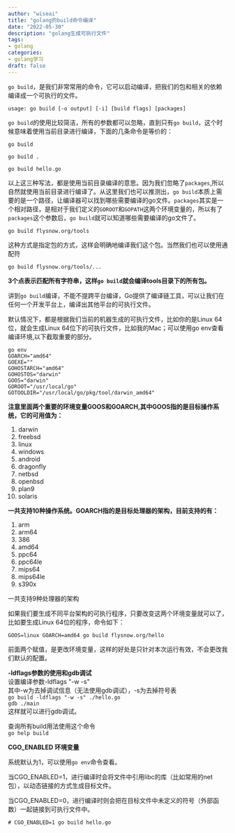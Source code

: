 ```yaml
---
author: "wiseai"
title: "golang的build命令编译"
date: "2022-05-30"
description: "golang生成可执行文件"
tags:
- golang
categories:
- golang学习
draft: false
---
```


`go build`，是我们非常常用的命令，它可以启动编译，把我们的包和相关的依赖编译成一个可执行的文件。

`usage: go build [-o output] [-i] [build flags] [packages]`

`go build`的使用比较简洁，所有的参数都可以忽略，直到只有`go build`，这个时候意味着使用当前目录进行编译，下面的几条命令是等价的：
```
go build

go build .

go build hello.go
```
以上这三种写法，都是使用当前目录编译的意思。因为我们忽略了`packages`,所以自然就使用当前目录进行编译了。从这里我们也可以推测出，`go build`本质上需要的是一个路径，让编译器可以找到哪些需要编译的go文件。`packages`其实是一个相对路径，是相对于我们定义的`GOROOT`和`GOPATH`这两个环境变量的，所以有了`packages`这个参数后，`go build`就可以知道哪些需要编译的go文件了。

`go build flysnow.org/tools`

这种方式是指定包的方式，这样会明确地编译我们这个包。当然我们也可以使用通配符

`go build flysnow.org/tools/...`

**3个点表示匹配所有字符串，这样`go build`就会编译tools目录下的所有包。**

讲到`go build`编译，不能不提跨平台编译，Go提供了编译链工具，可以让我们在任何一个开发平台上，编译出其他平台的可执行文件。

默认情况下，都是根据我们当前的机器生成的可执行文件，比如你的是Linux 64位，就会生成Linux 64位下的可执行文件，比如我的Mac；可以使用go env查看编译环境,以下截取重要的部分。
```
go env
GOARCH="amd64"
GOEXE=""
GOHOSTARCH="amd64"
GOHOSTOS="darwin"
GOOS="darwin"
GOROOT="/usr/local/go"
GOTOOLDIR="/usr/local/go/pkg/tool/darwin_amd64"
```
**注意里面两个重要的环境变量GOOS和GOARCH,其中GOOS指的是目标操作系统，它的可用值为：**  
1.  darwin
2.  freebsd
3.  linux
4.  windows
5.  android
6.  dragonfly
7.  netbsd
8.  openbsd
9.  plan9
10.  solaris

**一共支持10种操作系统。GOARCH指的是目标处理器的架构，目前支持的有：**

1.  arm
2.  arm64
3.  386
4.  amd64
5.  ppc64
6.  ppc64le
7.  mips64
8.  mips64le
9.  s390x

一共支持9种处理器的架构

如果我们要生成不同平台架构的可执行程序，只要改变这两个环境变量就可以了，比如要生成Linux 64位的程序，命令如下：

`GOOS=linux GOARCH=amd64 go build flysnow.org/hello`

前面两个赋值，是更改环境变量，这样的好处是只针对本次运行有效，不会更改我们默认的配置。

**-ldflags参数的使用和gdb调试**  
设置编译参数-ldflags "-w -s"  
其中-w为去掉调试信息（无法使用gdb调试），-s为去掉符号表  
`go build -ldflags "-w -s" ./hello.go`  
`gdb ./main`  
这样就可以进行gdb调试。

查询所有build用法使用这个命令  
`go help build`

**CGO_ENABLED 环境变量**

系统默认为1，可以使用`go env`命令查看。

当CGO_ENABLED=1，进行编译时会将文件中引用libc的库（比如常用的net包），以动态链接的方式生成目标文件。 

当CGO_ENABLED=0，进行编译时则会把在目标文件中未定义的符号（外部函数）一起链接到可执行文件中。

`# CGO_ENABLED=1 go build hello.go`
